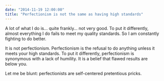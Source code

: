 ```yaml
---
date: "2014-11-19 12:00:00"
title: "Perfectionism is not the same as having high standards"
---
```




A lot of what I do is&hellip; quite frankly&hellip; not very good. To put it differently, almost everything I do fails to meet my quality standards. So I am constantly fighting to do better.

It is not perfectionism. Perfectionism is the refusal to do anything unless it meets your high standards. To put it differently, perfectionism is synonymous with a lack of humility. It is a belief that flawed results are below you.

Let me be blunt: perfectionists are self-centered pretentious pricks.

